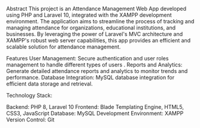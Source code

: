 Abstract
This project is an Attendance Management  Web App developed using PHP and Laravel 10, integrated with the XAMPP development environment.
The application aims to streamline the process of tracking and managing attendance for organizations, educational institutions, and businesses.
By leveraging the power of Laravel's MVC architecture and XAMPP's robust web server capabilities, this app provides an efficient and scalable solution for attendance management.

Features
User Management: Secure authentication and user roles management to handle different types of users .
Reports and Analytics: Generate detailed attendance reports and analytics to monitor trends and performance.
Database Integration: MySQL database integration for efficient data storage and retrieval.


Technology Stack:

Backend: PHP 8, Laravel 10
Frontend: Blade Templating Engine, HTML5, CSS3, JavaScript
Database: MySQL
Development Environment: XAMPP
Version Control: Git

